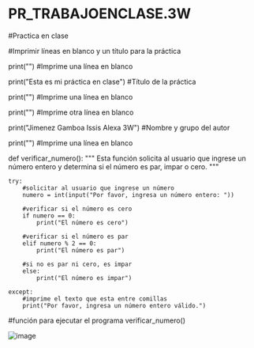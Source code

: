 # PR_TRABAJOENCLASE.3W
#Practica en clase

#Imprimir líneas en blanco y un título para la práctica

print("")  #Imprime una línea en blanco

print("Esta es mi práctica en clase")  #Título de la práctica

print("")  #Imprime una línea en blanco

print("")  #Imprime otra línea en blanco

print("Jimenez Gamboa Issis Alexa 3W")  #Nombre y grupo del autor

print("")  #Imprime una línea en blanco

def verificar_numero():
    """
    Esta función solicita al usuario que ingrese un número entero
    y determina si el número es par, impar o cero.
    """

    
    try:
        #solicitar al usuario que ingrese un número
        numero = int(input("Por favor, ingresa un número entero: "))
        
        #verificar si el número es cero
        if numero == 0:
            print("El número es cero")
            
        #verificar si el número es par
        elif numero % 2 == 0:
            print("El número es par")
            
        #si no es par ni cero, es impar
        else:
            print("El número es impar")
            
    except:
        #imprime el texto que esta entre comillas 
        print("Por favor, ingresa un número entero válido.")
        
#función para ejecutar el programa
verificar_numero()

![image](https://github.com/user-attachments/assets/def12da2-b17a-4e92-931d-eceec4a1064f)

